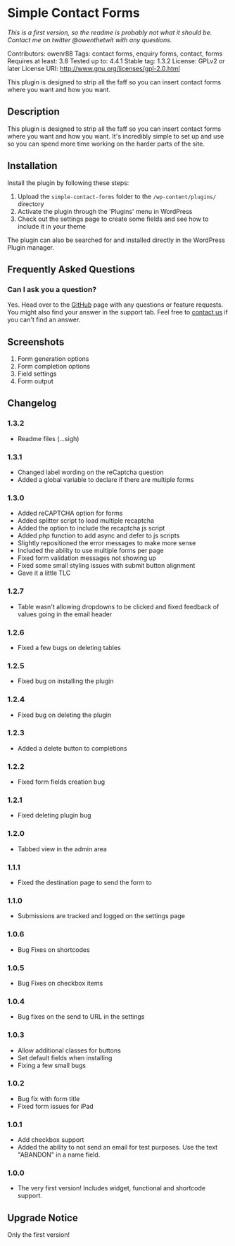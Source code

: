 # Simple Contact Forms

*This is a first version, so the readme is probably not what it should be. Contact me on twitter @owenthetwit with any questions.*

Contributors: owenr88
Tags: contact forms, enquiry forms, contact, forms
Requires at least: 3.8
Tested up to: 4.4.1
Stable tag: 1.3.2
License: GPLv2 or later
License URI: http://www.gnu.org/licenses/gpl-2.0.html

This plugin is designed to strip all the faff so you can insert contact forms where you want and how you want. 

## Description 

This plugin is designed to strip all the faff so you can insert contact forms where you want and how you want. It's incredibly simple to set up and use so you can spend more time working on the harder parts of the site.

## Installation

Install the plugin by following these steps:

1. Upload the `simple-contact-forms` folder to the `/wp-content/plugins/` directory
2. Activate the plugin through the 'Plugins' menu in WordPress
3. Check out the settings page to create some fields and see how to include it in your theme

The plugin can also be searched for and installed directly in the WordPress Plugin manager.

## Frequently Asked Questions

### Can I ask you a question?

Yes. Head over to the [GitHub](https://github.com/owenr88/Simple-Contact-Forms) page with any questions or feature requests. You might also find your answer in the support tab. Feel free to [contact us](http://www.biglemoncreative.co.uk) if you can't find an answer.

## Screenshots

1. Form generation options
2. Form completion options
3. Field settings
4. Form output

## Changelog

### 1.3.2
* Readme files (...sigh)

### 1.3.1
* Changed label wording on the reCaptcha question
* Added a global variable to declare if there are multiple forms

### 1.3.0
* Added reCAPTCHA option for forms
* Added splitter script to load multiple recaptcha
* Added the option to include the recaptcha js script
* Added php function to add async and defer to js scripts
* Slightly repositioned the error messages to make more sense
* Included the ability to use multiple forms per page
* Fixed form validation messages not showing up
* Fixed some small styling issues with submit button alignment
* Gave it a little TLC

### 1.2.7
* Table wasn't allowing dropdowns to be clicked and fixed feedback of values going in the email header

### 1.2.6
* Fixed a few bugs on deleting tables

### 1.2.5
* Fixed bug on installing the plugin

### 1.2.4
* Fixed bug on deleting the plugin

### 1.2.3
* Added a delete button to completions

### 1.2.2
* Fixed form fields creation bug

### 1.2.1
* Fixed deleting plugin bug

### 1.2.0
* Tabbed view in the admin area

### 1.1.1
* Fixed the destination page to send the form to

### 1.1.0
* Submissions are tracked and logged on the settings page

### 1.0.6
* Bug Fixes on shortcodes

### 1.0.5
* Bug Fixes on checkbox items

### 1.0.4
* Bug fixes on the send to URL in the settings

### 1.0.3
* Allow additional classes for buttons
* Set default fields when installing
* Fixing a few small bugs

### 1.0.2
* Bug fix with form title
* Fixed form issues for iPad

### 1.0.1
* Add checkbox support
* Added the ability to not send an email for test purposes. Use the text "ABANDON" in a name field.

### 1.0.0
* The very first version! Includes widget, functional and shortcode support.

## Upgrade Notice

Only the first version!